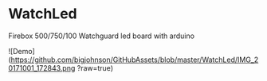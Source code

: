 # WatchLed
Firebox 500/750/100 Watchguard led board with arduino

![Demo](https://github.com/bigjohnson/GitHubAssets/blob/master/WatchLed/IMG_20171001_172843.png
?raw=true)
